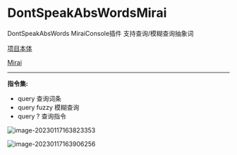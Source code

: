 # DontSpeakAbsWordsMirai
DontSpeakAbsWords MiraiConsole插件 支持查询/模糊查询抽象词

[项目本体](https://github.com/IgarashiAkatuki/DontSpeakAbsWords)

[Mirai](https://github.com/mamoe/mirai)

---

**指令集:**

- query <word> 查询词条
- query fuzzy <word> 模糊查询
- query ? 查询指令

![image-20230117163823353](C:\Users\16780\AppData\Roaming\Typora\typora-user-images\image-20230117163823353.png)

![image-20230117163906256](C:\Users\16780\AppData\Roaming\Typora\typora-user-images\image-20230117163906256.png)
